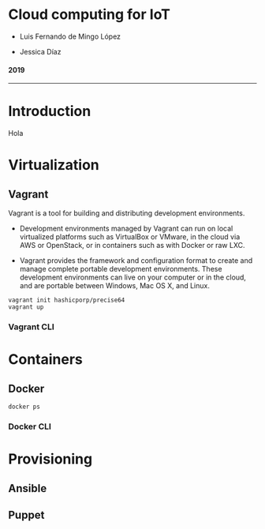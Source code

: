 
# Cloud computing for IoT 

- Luis Fernando de Mingo López

- Jessica Díaz

#### 2019

---

# Introduction


Hola 

# Virtualization

## Vagrant

Vagrant is a tool for building and distributing development environments.

- Development environments managed by Vagrant can run on local virtualized platforms such as VirtualBox or VMware, in the cloud via AWS or OpenStack, or in containers such as with Docker or raw LXC.

- Vagrant provides the framework and configuration format to create and manage complete portable development environments. These development environments can live on your computer or in the cloud, and are portable between Windows, Mac OS X, and Linux.

```vagrant
vagrant init hashicporp/precise64
vagrant up
```

### Vagrant CLI

# Containers

## Docker

```
docker ps
```

### Docker CLI

# Provisioning 



## Ansible



## Puppet






